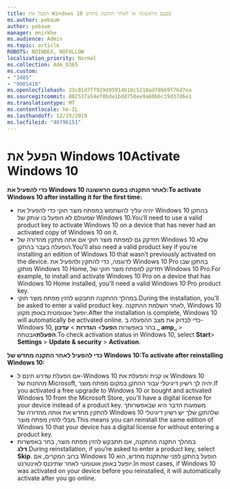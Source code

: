 ```yaml
---
title: הפעל את Windows 10 בפעם הראשונה או לאחר התקנה מחדש
ms.author: pebaum
author: pebaum
manager: mnirkhe
ms.audience: Admin
ms.topic: article
ROBOTS: NOINDEX, NOFOLLOW
localization_priority: Normal
ms.collection: Adm_O365
ms.custom:
- "3485"
- "9001418"
ms.openlocfilehash: 23c01d7ff929495914b18c5218adf8669f76d7ea
ms.sourcegitcommit: 802537a54ef8bde1bdd758ee9a60b6c19d37d6e1
ms.translationtype: MT
ms.contentlocale: he-IL
ms.lasthandoff: 12/19/2019
ms.locfileid: "40796151"
---
```

# <a name="activate-windows-10"></a><span data-ttu-id="9c69f-102">הפעל את Windows 10</span><span class="sxs-lookup"><span data-stu-id="9c69f-102">Activate Windows 10</span></span>

<span data-ttu-id="9c69f-103">**כדי להפעיל את Windows 10 לאחר התקנתו בפעם הראשונה:**</span><span class="sxs-lookup"><span data-stu-id="9c69f-103">**To activate Windows 10 after installing it for the first time:**</span></span>

- <span data-ttu-id="9c69f-104">יהיה עליך להשתמש במפתח מוצר חוקי כדי להפעיל את Windows 10 בהתקן שמעולם לא הופעל בו עותק של Windows 10.</span><span class="sxs-lookup"><span data-stu-id="9c69f-104">You’ll need to use a valid product key to activate Windows 10 on a device that has never had an activated copy of Windows 10 on it.</span></span>
- <span data-ttu-id="9c69f-105">תזדקק גם למפתח מוצר חוקי אם אתה מתקין מהדורה של Windows 10 שלא הופעלה בעבר בהתקן.</span><span class="sxs-lookup"><span data-stu-id="9c69f-105">You’ll also need a valid product key if you're installing an edition of Windows 10 that wasn’t previously activated on the device.</span></span> <span data-ttu-id="9c69f-106">לדוגמה, כדי להתקין ולהפעיל את Windows 10 Pro בהתקן שבו מותקן Windows 10 Home, תזדקק למפתח מוצר חוקי של Windows 10 Pro.</span><span class="sxs-lookup"><span data-stu-id="9c69f-106">For example, to install and activate Windows 10 Pro on a device that has Windows 10 Home installed, you'll need a valid Windows 10 Pro product key.</span></span>
- <span data-ttu-id="9c69f-107">במהלך ההתקנה תתבקש להזין מפתח מוצר חוקי.</span><span class="sxs-lookup"><span data-stu-id="9c69f-107">During the installation, you’ll be asked to enter a valid product key.</span></span> <span data-ttu-id="9c69f-108">לאחר השלמת ההתקנה, Windows 10 יופעל אוטומטית באופן מקוון.</span><span class="sxs-lookup"><span data-stu-id="9c69f-108">After the installation is complete, Windows 10 will automatically be activated online.</span></span> <span data-ttu-id="9c69f-109">כדי לבדוק את מצב ההפעלה ב-Windows 10, בחר באפשרות **הפעל**> **הגדרות** > **עדכון _ amp_** > **הפעלת**אבטחה.</span><span class="sxs-lookup"><span data-stu-id="9c69f-109">To check activation status in Windows 10, select **Start**> **Settings** > **Update & security** > **Activation**.</span></span>

<span data-ttu-id="9c69f-110">**כדי להפעיל לאחר התקנה מחדש של Windows 10:**</span><span class="sxs-lookup"><span data-stu-id="9c69f-110">**To activate after reinstalling Windows 10:**</span></span>

- <span data-ttu-id="9c69f-111">אם הפעלת שדרוג חינם ל-Windows 10 או קנית והפעלת את Windows 10 מהחנות של Microsoft, יהיה לך רשיון דיגיטלי עבור ההתקן במקום מפתח מוצר.</span><span class="sxs-lookup"><span data-stu-id="9c69f-111">If you activated a free upgrade to Windows 10 or bought and activated Windows 10 from the Microsoft Store, you'll have a digital license for your device instead of a product key.</span></span> <span data-ttu-id="9c69f-112">משמעות הדבר היא שבאפשרותך להתקין מחדש את אותה מהדורה של Windows 10 שלהתקן שלך יש רשיון דיגיטלי מבלי להזין מפתח מוצר.</span><span class="sxs-lookup"><span data-stu-id="9c69f-112">This means you can reinstall the same edition of Windows 10 that your device has a digital license for without entering a product key.</span></span>
- <span data-ttu-id="9c69f-113">במהלך התקנה מהתקנה, אם תתבקש להזין מפתח מוצר, בחר באפשרות **דלג**.</span><span class="sxs-lookup"><span data-stu-id="9c69f-113">During reinstallation, if you’re asked to enter a product key, select **Skip**.</span></span> <span data-ttu-id="9c69f-114">ברוב המקרים, אם Windows 10 הופעל בהתקן לפני שהתקנת מחדש, הוא יופעל באופן אוטומטי לאחר שתיכנס לאינטרנט.</span><span class="sxs-lookup"><span data-stu-id="9c69f-114">In most cases, if Windows 10 was activated on your device before you reinstalled, it will automatically activate after you go online.</span></span>
